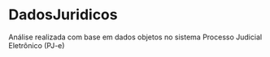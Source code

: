 # DadosJuridicos
Análise realizada com base em dados objetos no sistema Processo Judicial Eletrônico (PJ-e)
